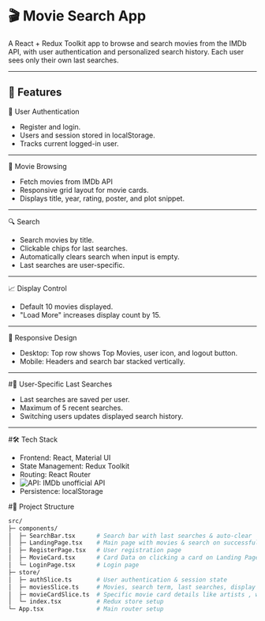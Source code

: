 # 🎬 Movie Search App

A React + Redux Toolkit app to browse and search movies from the IMDb API, with user authentication and personalized search history. Each user sees only their own last searches.

---

## 🚀 Features

🔑 User Authentication 

- Register and login.
- Users and session stored in localStorage.
- Tracks current logged-in user.

---

🎥 Movie Browsing

- Fetch movies from IMDb API
- Responsive grid layout for movie cards.
- Displays title, year, rating, poster, and plot snippet.

---

🔍 Search

- Search movies by title.
- Clickable chips for last searches.
- Automatically clears search when input is empty.
- Last searches are user-specific.

---

📈 Display Control
- Default 10 movies displayed.
- "Load More" increases display count by 15.

---

📱 Responsive Design
- Desktop: Top row shows Top Movies, user icon, and logout button.
- Mobile: Headers and search bar stacked vertically.

---

#📝 User-Specific Last Searches

- Last searches are saved per user.
- Maximum of 5 recent searches.
- Switching users updates displayed search history.

---
  
#🛠️ Tech Stack

- Frontend: React, Material UI
- State Management: Redux Toolkit 
- Routing: React Router
- ![API: IMDb unofficial API](https://imdbapi.dev/)
- Persistence: localStorage


#📂 Project Structure

```bash
src/
├─ components/
│  ├─ SearchBar.tsx      # Search bar with last searches & auto-clear
│  ├─ LandingPage.tsx    # Main page with movies & search on successful Login
│  ├─ RegisterPage.tsx   # User registration page
│  ├─ MovieCard.tsx      # Card Data on clicking a card on Landing Page
│  └─ LoginPage.tsx      # Login page
├─ store/
│  ├─ authSlice.ts       # User authentication & session state
│  ├─ moviesSlice.ts     # Movies, search term, last searches, display count
│  ├─ movieCardSlice.ts  # Specific movie card details like artists , writers ,stars
│  └─ index.tsx          # Redux store setup
└─ App.tsx               # Main router setup
```







